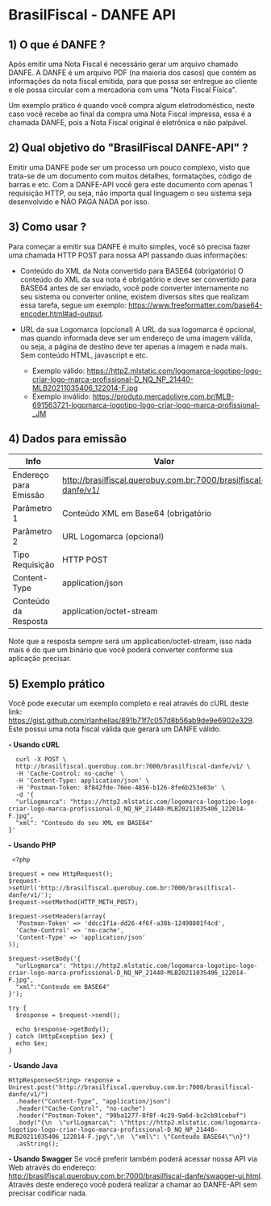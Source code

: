 
# BrasilFiscal - DANFE API

## 1) O que é DANFE ?
Após emitir uma Nota Fiscal é necessário gerar um arquivo chamado DANFE. A DANFE é um arquivo PDF (na maioria dos casos) que contém as informações da nota fiscal emitida, para que possa ser entregue ao cliente e ele possa circular com a mercadoria com uma "Nota Fiscal Física". 

Um exemplo prático é quando você compra algum eletrodoméstico, neste caso você recebe ao final da compra uma Nota Fiscal impressa, essa é a chamada DANFE, pois a Nota Fiscal original é eletrônica e não palpável. 


## 2) Qual objetivo do "BrasilFiscal DANFE-API" ?
Emitir uma DANFE pode ser um processo um pouco complexo, visto que trata-se de um documento com muitos detalhes, formatações, código de barras e etc. Com a DANFE-API você gera este documento com apenas 1 requisição HTTP, ou seja, não importa qual linguagem o seu sistema seja desenvolvido e NÃO PAGA NADA por isso.

## 3) Como usar ? 
Para começar a emitir sua DANFE é muito simples, você só precisa fazer uma chamada HTTP POST para nossa API passando duas informações:
  - Conteúdo do XML da Nota convertido para BASE64 (obrigatório)
    O conteúdo do XML da sua nota é obrigatório e deve ser convertido para BASE64 antes de ser enviado, você pode converter internamente no seu sistema ou converter online, existem diversos sites que realizam essa tarefa, segue um exemplo: https://www.freeformatter.com/base64-encoder.html#ad-output. 

  
  - URL da sua Logomarca (opcional)
    A URL da sua logomarca é opcional, mas quando informada deve ser um endereço de uma imagem válida, ou seja, a página de destino deve ter apenas a imagem e nada mais. Sem conteúdo HTML, javascript e etc. 
    - Exemplo válido: https://http2.mlstatic.com/logomarca-logotipo-logo-criar-logo-marca-profissional-D_NQ_NP_21440-MLB20211035406_122014-F.jpg
    - Exemplo inválido: https://produto.mercadolivre.com.br/MLB-691563721-logomarca-logotipo-logo-criar-logo-marca-profissional-_JM
    
## 4) Dados para emissão
    
|Info  |Valor  |
|--|--|
|  Endereço para Emissão|http://brasilfiscal.querobuy.com.br:7000/brasilfiscal-danfe/v1/  |
|Parâmetro 1| Conteúdo XML em Base64 (obrigatório|
|Parâmetro 2| URL Logomarca (opcional)|
|Tipo Requisição|HTTP POST|
|Content-Type|application/json|
|Conteúdo da Resposta|application/octet-stream|

Note que a resposta sempre será um application/octet-stream, isso nada mais é do que um binário que você poderá converter conforme sua aplicação precisar. 

## 5) Exemplo prático

Você pode executar um exemplo completo e real através do cURL deste link: https://gist.github.com/rlanhellas/891b71f7c057d8b56ab9de9e6902e329. Este possui uma nota fiscal válida que gerará um DANFE válido.
    
 **- Usando cURL**
  
      curl -X POST \
      http://brasilfiscal.querobuy.com.br:7000/brasilfiscal-danfe/v1/ \
      -H 'Cache-Control: no-cache' \
      -H 'Content-Type: application/json' \
      -H 'Postman-Token: 8f842fde-70ee-4856-b126-8fe6b253e03e' \
      -d '{
      "urlLogmarca": "https://http2.mlstatic.com/logomarca-logotipo-logo-criar-logo-marca-profissional-D_NQ_NP_21440-MLB20211035406_122014-F.jpg",
      "xml": "Conteudo do seu XML em BASE64"
    }'

 **- Usando PHP** 
 

     <?php
    
    $request = new HttpRequest();
    $request->setUrl('http://brasilfiscal.querobuy.com.br:7000/brasilfiscal-danfe/v1/');
    $request->setMethod(HTTP_METH_POST);
    
    $request->setHeaders(array(
      'Postman-Token' => 'ddcc1f1a-dd26-4f6f-a38b-12498801f4cd',
      'Cache-Control' => 'no-cache',
      'Content-Type' => 'application/json'
    ));
    
    $request->setBody('{
      "urlLogmarca": "https://http2.mlstatic.com/logomarca-logotipo-logo-criar-logo-marca-profissional-D_NQ_NP_21440-MLB20211035406_122014-F.jpg",
      "xml":"Conteudo em BASE64"
    }');
    
    try {
      $response = $request->send();
    
      echo $response->getBody();
    } catch (HttpException $ex) {
      echo $ex;
    }

**- Usando Java**

    HttpResponse<String> response = Unirest.post("http://brasilfiscal.querobuy.com.br:7000/brasilfiscal-danfe/v1/")
      .header("Content-Type", "application/json")
      .header("Cache-Control", "no-cache")
      .header("Postman-Token", "90ba1277-8f8f-4c29-9a6d-bc2cb91cebaf")
      .body("{\n  \"urlLogmarca\": \"https://http2.mlstatic.com/logomarca-logotipo-logo-criar-logo-marca-profissional-D_NQ_NP_21440-MLB20211035406_122014-F.jpg\",\n  \"xml\": \"Conteudo BASE64\"\n}")
      .asString();

**- Usando Swagger**
Se você preferir também poderá acessar nossa API via Web através do endereço: http://brasilfiscal.querobuy.com.br:7000/brasilfiscal-danfe/swagger-ui.html. 
Através deste endereço você poderá realizar a chamar ao DANFE-API sem precisar codificar nada.
